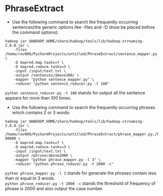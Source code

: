 # PhraseExtract

- Use the following command to search the frequently occurring sentences(the generic options like -files and -D show be placed before the command options):

```
hadoop jar $HADOOP_HOME/share/hadoop/tools/lib/hadoop-streaming-2.8.0.jar \
	-files /home/rav009/PycharmProjects/untitled/PhraseExtract/sentence_mapper.py,/home/rav009/PycharmProjects/untitled/PhraseExtract/sentence_reducer.py \
	-D mapred.map.tasks=7 \
	-D mapred.reduce.tasks=3 \
	-input /input/text.txt \
	-output /sentences/above100/ \
	-mapper "python sentence_mapper.py" \
	-reducer "python sentence_reducer.py -t 100"
```

`python sentence_reducer.py -t 100` stands for output all the sentence appears for more than 100 times.

  
  
  
  

- Use the following command to search the frequently occurring phrases which contains 2 or 3 words:

```
hadoop jar $HADOOP_HOME/share/hadoop/tools/lib/hadoop-streaming-2.8.0.jar \
	-files /home/rav009/PycharmProjects/untitled/PhraseExtract/phrase_mapper.py,/home/rav009/PycharmProjects/untitled/PhraseExtract/phrase_reducer.py,hdfs://127.0.0.1:9000/sentences/above100/part-00000 \
	-D mapred.map.tasks=7 \
	-D mapred.reduce.tasks=3 \
	-input /input/text.txt \
	-output /phrase/above2000 \
	-mapper "python phrase_mapper.py -l 3" \
	-reducer "python phrase_reducer.py -t 2000 -c"
```

`python phrase_mapper.py -l 3` stands for generate the phrases contain less than or equal to 3 words.  
`python phrase_reducer.py -t 2000 -c` stands the threshold of frequency of phrase is 2000 and also output the case number.